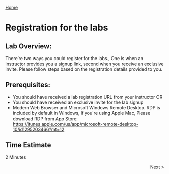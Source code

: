 [Home](./../README.md)
# Registration for the labs
## Lab Overview:
There’re two ways you could register for the labs., One is when an instructor provides you a signup
link, second when you receive an exclusive invite. Please follow steps based on the registration details
provided to you.

## Prerequisites:
* You should have received a lab registration URL from your instructor OR
* You should have received an exclusive invite for the lab signup
* Modern Web Browser and Microsoft Windows Remote Desktop. RDP is included by default in Windows, If you're using Apple Mac, Please download RDP from App Store: https://itunes.apple.com/us/app/microsoft-remote-desktop-10/id1295203466?mt=12

## Time Estimate
2 Minutes                                                                                                
<p align="right" <a href = "./Lab-Overview.md#lab-overview">Next</a> >

